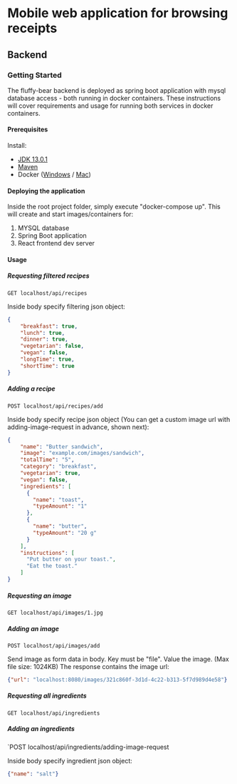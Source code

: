 # Mobile web application for browsing receipts
## Backend
### Getting Started
The fluffy-bear backend is deployed as spring boot application with mysql database access - both running in docker containers. These instructions will cover requirements and usage for running both services in docker containers.

#### Prerequisites
Install:

* [JDK 13.0.1](https://www.oracle.com/technetwork/java/javase/downloads/jdk13-downloads-5672538.html)
* [Maven](https://maven.apache.org/download.cgi)
* Docker ([Windows](https://download.docker.com/win/stable/Docker%20for%20Windows%20Installer.exe) / [Mac](https://download.docker.com/mac/stable/Docker.dmg))

#### Deploying the application
Inside the root project folder, simply execute "docker-compose up".
This will create and start images/containers for:
1. MYSQL database
2. Spring Boot application
3. React frontend dev server

#### Usage
##### Requesting filtered recipes
`GET localhost/api/recipes`

Inside body specify filtering json object:
```json
{
    "breakfast": true,
    "lunch": true,
    "dinner": true,
    "vegetarian": false,
    "vegan": false,
    "longTime": true,
    "shortTime": true
}
```

##### Adding a recipe
`POST localhost/api/recipes/add`

Inside body specify recipe json object (You can get a custom image url with adding-image-request in advance, shown next):
```json
{
    "name": "Butter sandwich",
    "image": "example.com/images/sandwich",
    "totalTime": "5",
    "category": "breakfast",
    "vegetarian": true,
    "vegan": false,
    "ingredients": [
      {
        "name": "toast",
        "typeAmount": "1"
      },
      {
        "name": "butter",
        "typeAmount": "20 g"
      }
    ],
    "instructions": [
      "Put butter on your toast.",
      "Eat the toast."
    ]
}
```

##### Requesting an image
`GET localhost/api/images/1.jpg`

##### Adding an image
`POST localhost/api/images/add`

Send image as form data in body.
Key must be "file". Value the image. (Max file size: 1024KB)
The response contains the image url:
```json
{"url": "localhost:8080/images/321c860f-3d1d-4c22-b313-5f7d989d4e58"}
```

##### Requesting all ingredients
`GET localhost/api/ingredients`

##### Adding an ingredients
`POST localhost/api/ingredients/adding-image-request

Inside body specify ingredient json object:
```json
{"name": "salt"}
```

